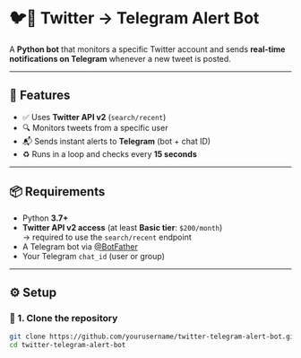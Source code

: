 # 🐦📲 Twitter → Telegram Alert Bot

A **Python bot** that monitors a specific Twitter account and sends **real-time notifications on Telegram** whenever a new tweet is posted.

---

## 🚀 Features

- ✅ Uses **Twitter API v2** (`search/recent`)
- 🔍 Monitors tweets from a specific user
- 📬 Sends instant alerts to **Telegram** (bot + chat ID)
- ♻️ Runs in a loop and checks every **15 seconds**

---

## 📦 Requirements

- Python **3.7+**
- **Twitter API v2 access** (at least **Basic tier**: `$200/month`)  
  → required to use the `search/recent` endpoint
- A Telegram bot via [@BotFather](https://t.me/BotFather)
- Your Telegram `chat_id` (user or group)

---

## ⚙️ Setup

### 🔁 1. Clone the repository

```bash
git clone https://github.com/yourusername/twitter-telegram-alert-bot.git
cd twitter-telegram-alert-bot
